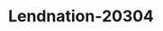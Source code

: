 ---
f_zip-code: 66048
f_state-code: KS
title: Lendnation-20304
f_phone: 913-758-0007
f_city-only: Leavenworth
f_address: 1401 S 4th Street Leavenworth
f_location-unique-id: '20304'
slug: lendnation-20304
updated-on: '2024-05-30T13:46:58.046Z'
created-on: '2024-05-30T13:36:59.803Z'
published-on: '2024-05-30T13:54:32.469Z'
f_city-state: cms/city/leavenworth-ks.md
f_company: cms/company/lendnation.md
f_state: cms/state/kansas.md
layout: '[payday-loan].html'
tags: payday-loan
---